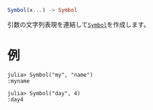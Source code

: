 ```julia
Symbol(x...) -> Symbol
```

引数の文字列表現を連結して[`Symbol`](@ref)を作成します。

# 例

```jldoctest
julia> Symbol("my", "name")
:myname

julia> Symbol("day", 4)
:day4
```
